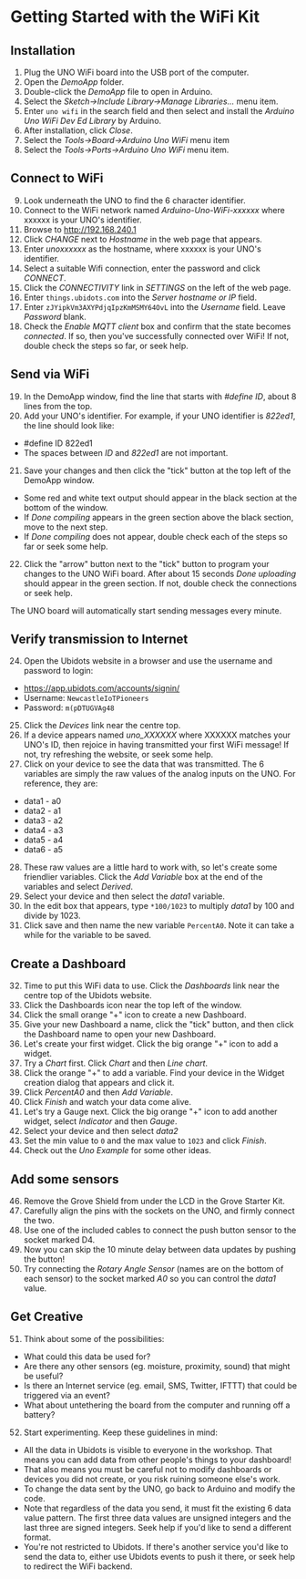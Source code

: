 Getting Started with the WiFi Kit
====================================

Installation
------------

1. Plug the UNO WiFi board into the USB port of the computer.
2. Open the _DemoApp_ folder.
3. Double-click the _DemoApp_ file to open in Arduino.
4. Select the _Sketch->Include Library->Manage Libraries..._ menu item.
5. Enter `uno wifi` in the search field and then select and install the _Arduino Uno WiFi Dev Ed Library_ by Arduino.
6. After installation, click _Close_.
7. Select the _Tools->Board->Arduino Uno WiFi_ menu item
8. Select the _Tools->Ports->Arduino Uno WiFi_ menu item.


Connect to WiFi
---------------

9. Look underneath the UNO to find the 6 character identifier.
10. Connect to the WiFi network named _Arduino-Uno-WiFi-xxxxxx_ where xxxxxx is your UNO's identifier.
11. Browse to http://192.168.240.1
12. Click _CHANGE_ next to _Hostname_ in the web page that appears.
13. Enter _unoxxxxxx_ as the hostname, where xxxxxx is your UNO's identifier.
14. Select a suitable Wifi connection, enter the password and click _CONNECT_.
15. Click the _CONNECTIVITY_ link in _SETTINGS_ on the left of the web page.
16. Enter `things.ubidots.com` into the _Server hostname or IP_ field.
17. Enter `zJYipkVm3AXYPdjqIpzKmMSMY64OvL` into the _Username_ field. Leave _Password_ blank.
18. Check the _Enable MQTT client_ box and confirm that the state becomes _connected_. If so, then you've successfully connected over WiFi! If not, double check the steps so far, or seek help.


Send via WiFi
-------------

19. In the DemoApp window, find the line that starts with _#define ID_, about 8 lines from the top.
20. Add your UNO's identifier. For example, if your UNO identifier is _822ed1_, the line should look like:
* #define ID    822ed1
* The spaces between _ID_ and _822ed1_ are not important.
21. Save your changes and then click the "tick" button at the top left of the DemoApp window.
* Some red and white text output should appear in the black section at the bottom of the window.
* If _Done compiling_ appears in the green section above the black section, move to the next step.
* If _Done compiling_ does not appear, double check each of the steps so far or seek some help.
22. Click the "arrow" button next to the "tick" button to program your changes to the UNO WiFi board. After about 15 seconds _Done uploading_ should appear in the green section. If not, double check the connections or seek help.

The UNO board will automatically start sending messages every minute.


Verify transmission to Internet
-------------------------------

24. Open the Ubidots website in a browser and use the username and password to login:
* https://app.ubidots.com/accounts/signin/
* Username: `NewcastleIoTPioneers`
* Password: `m(pDTUGVAg48`
25. Click the _Devices_ link near the centre top.
26. If a device appears named _uno_XXXXXX_ where XXXXXX matches your UNO's ID, then rejoice in having transmitted your first WiFi message! If not, try refreshing the website, or seek some help.
27. Click on your device to see the data that was transmitted. The 6 variables are simply the raw values of the analog inputs on the UNO. For reference, they are:
* data1 - a0
* data2 - a1
* data3 - a2
* data4 - a3
* data5 - a4
* data6 - a5
28. These raw values are a little hard to work with, so let's create some friendlier variables. Click the _Add Variable_ box at the end of the variables and select _Derived_.
29. Select your device and then select the _data1_ variable.
30. In the edit box that appears, type `*100/1023` to multiply _data1_ by 100 and divide by 1023.
31. Click save and then name the new variable `PercentA0`. Note it can take a while for the variable to be saved.


Create a Dashboard
------------------

32. Time to put this WiFi data to use. Click the _Dashboards_ link near the centre top of the Ubidots website.
33. Click the Dashboards icon near the top left of the window.
34. Click the small orange "+" icon to create a new Dashboard.
35. Give your new Dashboard a name, click the "tick" button, and then click the Dashboard name to open your new Dashboard.
36. Let's create your first widget. Click the big orange "+" icon to add a widget.
37. Try a _Chart_ first. Click _Chart_ and then _Line chart_.
38. Click the orange "+" to add a variable. Find your device in the Widget creation dialog that appears and click it.
39. Click _PercentA0_ and then _Add Variable_.
40. Click _Finish_ and watch your data come alive.
41. Let's try a Gauge next. Click the big orange "+" icon to add another widget, select _Indicator_ and then _Gauge_.
42. Select your device and then select _data2_
43. Set the min value to `0` and the max value to `1023` and click _Finish_.
45. Check out the _Uno Example_ for some other ideas.


Add some sensors
----------------

46. Remove the Grove Shield from under the LCD in the Grove Starter Kit.
47. Carefully align the pins with the sockets on the UNO, and firmly connect the two.
48. Use one of the included cables to connect the push button sensor to the socket marked D4.
49. Now you can skip the 10 minute delay between data updates by pushing the button!
50. Try connecting the _Rotary Angle Sensor_ (names are on the bottom of each sensor) to the socket marked _A0_ so you can control the _data1_ value.


Get Creative
------------

51. Think about some of the possibilities:
* What could this data be used for?
* Are there any other sensors (eg. moisture, proximity, sound) that might be useful?
* Is there an Internet service (eg. email, SMS, Twitter, IFTTT) that could be triggered via an event?
* What about untethering the board from the computer and running off a battery?
52. Start experimenting. Keep these guidelines in mind:
* All the data in Ubidots is visible to everyone in the workshop. That means you can add data from other people's things to your dashboard!
* That also means you must be careful not to modify dashboards or devices you did not create, or you risk ruining someone else's work.
* To change the data sent by the UNO, go back to Arduino and modify the code.
* Note that regardless of the data you send, it must fit the existing 6 data value pattern. The first three data values are unsigned integers and the last three are signed integers. Seek help if you'd like to send a different format.
* You're not restricted to Ubidots. If there's another service you'd like to send the data to, either use Ubidots events to push it there, or seek help to redirect the WiFi backend.
